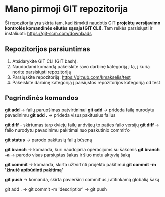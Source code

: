 # Mano pirmoji GIT repozitorija

Ši repozitorija yra skirta tam, kad išmokti naudotis GIT **projektų versijavimo kontrolės komandinės eilutės sąsaja (GIT CLI)**. Tam reikės parsisiųsti ir instaliuoti:
https://git-scm.com/downloads

## Repozitorijos parsiuntimas
1. Atsidarykite GIT CLI (GIT bash).
2. Naudodami komandą <cd> pakeiskite savo darbinę kategoriją į tą, į kurią norite parsisiųsti repozitoriją
3. Parsiųskite repozitoriją: https://github.com/kmakselis/test
4. Pakeiskite darbinę kategoriją į parsiųstos repozitorijos kategoriją
cd test

## Pagrindinės komandos
**git add** -> failų paruošimas patvirtinimui
    **git add <failo-pavadinimas>** -> prideda failą nurodytu pavadinimu
    **git add .** -> prideda visus pakitusius failus

**git diff** - skirtumas tarp dviejų failų ar dvijeų to paties failo versijų
    **git diff <failo-pavadinimas>** -> failo nurodytu pavadinimu pakitimai nuo paskutinio commit'o 

**git status** -> parodo pakitusių failų būseną

**git branch** -> komanda, kuri naudojama operacijoms su šakomis
    **git branch -a** -> parodo visas parsiųstas šakas ir  šiuo metu aktyvią šaką

**git commit** -> komanda, skirta užtvirtinti projekto pakitimui
    **git commit -m 'žinutė apibūdinti pakitimą'**

**git push** -> komanda, skirta pavieršinti commit'us į atitinkamą globalią šaką


git add . -> git commit -m 'description' -> git push